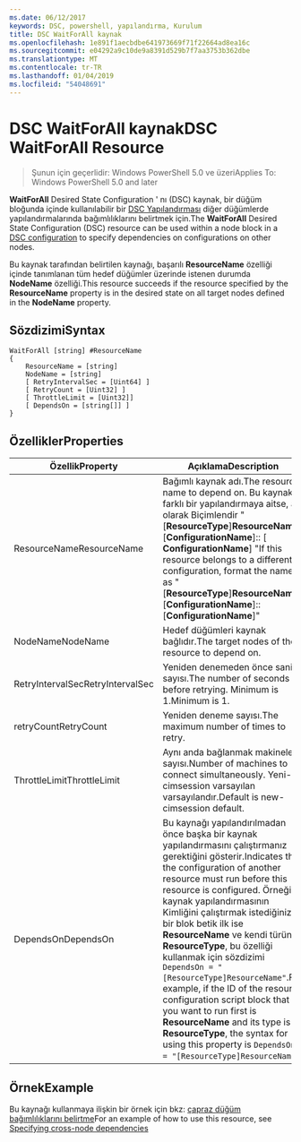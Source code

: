 ```yaml
---
ms.date: 06/12/2017
keywords: DSC, powershell, yapılandırma, Kurulum
title: DSC WaitForAll kaynak
ms.openlocfilehash: 1e891f1aecbdbe641973669f71f22664ad8ea16c
ms.sourcegitcommit: e04292a9c10de9a8391d529b7f7aa3753b362dbe
ms.translationtype: MT
ms.contentlocale: tr-TR
ms.lasthandoff: 01/04/2019
ms.locfileid: "54048691"
---
```

# <a name="dsc-waitforall-resource"></a><span data-ttu-id="babdf-103">DSC WaitForAll kaynak</span><span class="sxs-lookup"><span data-stu-id="babdf-103">DSC WaitForAll Resource</span></span>

> <span data-ttu-id="babdf-104">Şunun için geçerlidir: Windows PowerShell 5.0 ve üzeri</span><span class="sxs-lookup"><span data-stu-id="babdf-104">Applies To: Windows PowerShell 5.0 and later</span></span>

<span data-ttu-id="babdf-105">**WaitForAll** Desired State Configuration ' nı (DSC) kaynak, bir düğüm bloğunda içinde kullanılabilir bir [DSC Yapılandırması](../../../configurations/configurations.md) diğer düğümlerde yapılandırmalarında bağımlılıklarını belirtmek için.</span><span class="sxs-lookup"><span data-stu-id="babdf-105">The **WaitForAll** Desired State Configuration (DSC) resource can be used within a node block in a [DSC configuration](../../../configurations/configurations.md) to specify dependencies on configurations on other nodes.</span></span>

<span data-ttu-id="babdf-106">Bu kaynak tarafından belirtilen kaynağı, başarılı **ResourceName** özelliği içinde tanımlanan tüm hedef düğümler üzerinde istenen durumda **NodeName** özelliği.</span><span class="sxs-lookup"><span data-stu-id="babdf-106">This resource succeeds if the resource specified by the **ResourceName** property is in the desired state on all target nodes defined in the **NodeName** property.</span></span>

## <a name="syntax"></a><span data-ttu-id="babdf-107">Sözdizimi</span><span class="sxs-lookup"><span data-stu-id="babdf-107">Syntax</span></span>

```
WaitForAll [string] #ResourceName
{
    ResourceName = [string]
    NodeName = [string]
    [ RetryIntervalSec = [Uint64] ]
    [ RetryCount = [Uint32] ]
    [ ThrottleLimit = [Uint32]]
    [ DependsOn = [string[]] ]
}
```

## <a name="properties"></a><span data-ttu-id="babdf-108">Özellikler</span><span class="sxs-lookup"><span data-stu-id="babdf-108">Properties</span></span>

|  <span data-ttu-id="babdf-109">Özellik</span><span class="sxs-lookup"><span data-stu-id="babdf-109">Property</span></span>  |  <span data-ttu-id="babdf-110">Açıklama</span><span class="sxs-lookup"><span data-stu-id="babdf-110">Description</span></span>   |
|---|---|
| <span data-ttu-id="babdf-111">ResourceName</span><span class="sxs-lookup"><span data-stu-id="babdf-111">ResourceName</span></span>| <span data-ttu-id="babdf-112">Bağımlı kaynak adı.</span><span class="sxs-lookup"><span data-stu-id="babdf-112">The resource name to depend on.</span></span> <span data-ttu-id="babdf-113">Bu kaynak farklı bir yapılandırmaya aitse, adı olarak Biçimlendir "[__ResourceType__]__ResourceName__:: [__ConfigurationName__]:: [ __ConfigurationName__] "</span><span class="sxs-lookup"><span data-stu-id="babdf-113">If this resource belongs to a different configuration, format the name as "[__ResourceType__]__ResourceName__::[__ConfigurationName__]::[__ConfigurationName__]"</span></span>|
| <span data-ttu-id="babdf-114">NodeName</span><span class="sxs-lookup"><span data-stu-id="babdf-114">NodeName</span></span>| <span data-ttu-id="babdf-115">Hedef düğümleri kaynak bağlıdır.</span><span class="sxs-lookup"><span data-stu-id="babdf-115">The target nodes of the resource to depend on.</span></span>|
| <span data-ttu-id="babdf-116">RetryIntervalSec</span><span class="sxs-lookup"><span data-stu-id="babdf-116">RetryIntervalSec</span></span>| <span data-ttu-id="babdf-117">Yeniden denemeden önce saniye sayısı.</span><span class="sxs-lookup"><span data-stu-id="babdf-117">The number of seconds before retrying.</span></span> <span data-ttu-id="babdf-118">Minimum is 1.</span><span class="sxs-lookup"><span data-stu-id="babdf-118">Minimum is 1.</span></span>|
| <span data-ttu-id="babdf-119">retryCount</span><span class="sxs-lookup"><span data-stu-id="babdf-119">RetryCount</span></span>| <span data-ttu-id="babdf-120">Yeniden deneme sayısı.</span><span class="sxs-lookup"><span data-stu-id="babdf-120">The maximum number of times to retry.</span></span>|
| <span data-ttu-id="babdf-121">ThrottleLimit</span><span class="sxs-lookup"><span data-stu-id="babdf-121">ThrottleLimit</span></span>| <span data-ttu-id="babdf-122">Aynı anda bağlanmak makineleri sayısı.</span><span class="sxs-lookup"><span data-stu-id="babdf-122">Number of machines to connect simultaneously.</span></span> <span data-ttu-id="babdf-123">Yeni-cimsession varsayılan varsayılandır.</span><span class="sxs-lookup"><span data-stu-id="babdf-123">Default is new-cimsession default.</span></span>|
| <span data-ttu-id="babdf-124">DependsOn</span><span class="sxs-lookup"><span data-stu-id="babdf-124">DependsOn</span></span> | <span data-ttu-id="babdf-125">Bu kaynağı yapılandırılmadan önce başka bir kaynak yapılandırmasını çalıştırmanız gerektiğini gösterir.</span><span class="sxs-lookup"><span data-stu-id="babdf-125">Indicates that the configuration of another resource must run before this resource is configured.</span></span> <span data-ttu-id="babdf-126">Örneğin, kaynak yapılandırmasının Kimliğini çalıştırmak istediğiniz bir blok betik ilk ise __ResourceName__ ve kendi türünün __ResourceType__, bu özelliği kullanmak için sözdizimi `DependsOn = "[ResourceType]ResourceName"`.</span><span class="sxs-lookup"><span data-stu-id="babdf-126">For example, if the ID of the resource configuration script block that you want to run first is __ResourceName__ and its type is __ResourceType__, the syntax for using this property is `DependsOn = "[ResourceType]ResourceName"`.</span></span>|

## <a name="example"></a><span data-ttu-id="babdf-127">Örnek</span><span class="sxs-lookup"><span data-stu-id="babdf-127">Example</span></span>

<span data-ttu-id="babdf-128">Bu kaynağı kullanmaya ilişkin bir örnek için bkz: [çapraz düğüm bağımlılıklarını belirtme](../../../configurations/crossNodeDependencies.md)</span><span class="sxs-lookup"><span data-stu-id="babdf-128">For an example of how to use this resource, see [Specifying cross-node dependencies](../../../configurations/crossNodeDependencies.md)</span></span>
